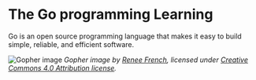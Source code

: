 # The Go programming Learning

Go is an open source programming language that makes it easy to build simple,
reliable, and efficient software.

![Gopher image](https://golang.org/doc/gopher/fiveyears.jpg)
*Gopher image by [Renee French][rf], licensed under [Creative Commons 4.0 Attribution license][cc4-by].*

[rf]: https://reneefrench.blogspot.com/
[cc4-by]: https://creativecommons.org/licenses/by/4.0/

